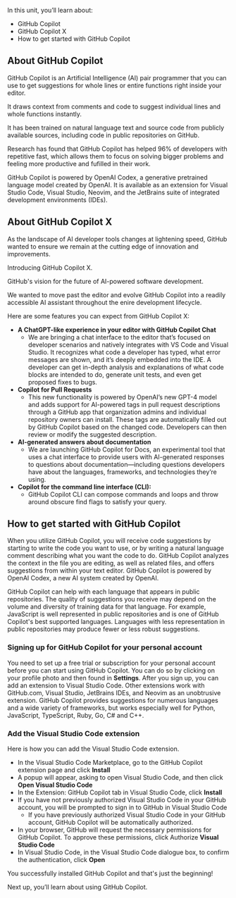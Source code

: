 In this unit, you’ll learn about:
- GitHub Copilot
- GitHub Copilot X 
- How to get started with GitHub Copilot 

## About GitHub Copilot

GitHub Copilot is an Artificial Intelligence (AI) pair programmer that you can use to get suggestions for whole lines or entire functions right inside your editor.

It draws context from comments and code to suggest individual lines and whole functions instantly. 

It has been trained on natural language text and source code from publicly available sources, including code in public repositories on GitHub.

Research has found that GitHub Copilot has helped 96% of developers with repetitive fast, which allows them to focus on solving bigger problems and feeling more productive and fufilled in their work. 

GitHub Copilot is powered by OpenAI Codex, a generative pretrained language model created by OpenAI. It is available as an extension for Visual Studio Code, Visual Studio, Neovim, and the JetBrains suite of integrated development environments (IDEs).

## About GitHub Copilot X

As the landscape of AI developer tools changes at lightening speed, GitHub wanted to ensure we remain at the cutting edge of innovation and improvements.

Introducing GitHub Copilot X. 

GitHub's vision for the future of AI-powered software development.

We wanted to move past the editor and evolve GitHub Copilot into a readily accessible AI assistant throughout the enire development lifecycle.

Here are some features you can expect from GitHub Copilot X:
- **A ChatGPT-like experience in your editor with GitHub Copilot Chat**
   - We are bringing a chat interface to the editor that’s focused on developer scenarios and natively integrates with VS Code and Visual Studio. It recognizes what code a developer has typed, what error messages are shown, and it’s deeply embedded into the IDE. A developer can get in-depth analysis and explanations of what code blocks are intended to do, generate unit tests, and even get proposed fixes to bugs.
- **Copilot for Pull Requests**
   - This new functionality is powered by OpenAI’s new GPT-4 model and adds support for AI-powered tags in pull request descriptions through a GitHub app that organization admins and individual repository owners can install. These tags are automatically filled out by GitHub Copilot based on the changed code. Developers can then review or modify the suggested description.
- **AI-generated answers about documentation**
   - We are launching GitHub Copilot for Docs, an experimental tool that uses a chat interface to provide users with AI-generated responses to questions about documentation—including questions developers have about the languages, frameworks, and technologies they’re using.
- **Copilot for the command line interface (CLI):**
   - GitHub Copilot CLI can compose commands and loops and throw around obscure find flags to satisfy your query. 


## How to get started with GitHub Copilot

When you utilize GitHub Copilot, you will receive code suggestions by starting to write the code you want to use, or by writing a natural language comment describing what you want the code to do. GitHub Copilot analyzes the context in the file you are editing, as well as related files, and offers suggestions from within your text editor. GitHub Copilot is powered by OpenAI Codex, a new AI system created by OpenAI.

GitHub Copilot can help with each language that appears in public repositories. The quality of suggestions you receive may depend on the volume and diversity of training data for that language. For example, JavaScript is well represented in public repositories and is one of GitHub Copilot's best supported languages. Languages with less representation in public repositories may produce fewer or less robust suggestions.

### Signing up for GitHub Copilot for your personal account

You need to set up a free trial or subscription for your personal account before you can start using GitHub Copilot. You can do so by clicking on your profile photo and then found in **Settings**. After you sign up, you can add an extension to Visual Studio Code. Other extensions work with GitHub.com, Visual Studio, JetBrains IDEs, and Neovim as an unobtrusive extension. GitHub Copilot provides suggestions for numerous languages and a wide variety of frameworks, but works especially well for Python, JavaScript, TypeScript, Ruby, Go, C# and C++.

### Add the Visual Studio Code extension

Here is how you can add the Visual Studio Code extension.

- In the Visual Studio Code Marketplace, go to the GitHub Copilot extension page and click **Install**
- A popup will appear, asking to open Visual Studio Code, and then click **Open Visual Studio Code**
- In the Extension: GitHub Copilot tab in Visual Studio Code, click **Install**
- If you have not previously authorized Visual Studio Code in your GitHub account, you will be prompted to sign in to GitHub in Visual Studio Code
  - If you have previously authorized Visual Studio Code in your GitHub account, GitHub Copilot will be automatically authorized.
- In your browser, GitHub will request the necessary permissions for GitHub Copilot. To approve these permissions, click Authorize **Visual Studio Code**
- In Visual Studio Code, in the Visual Studio Code dialogue box, to confirm the authentication, click **Open**

You successfully installed GitHub Copilot and that's just the beginning!

Next up, you’ll learn about using GitHub Copilot.

<!-- Do **not** include any other content like learning objectives, prerequisites, unit summary, "next unit" lead-in, or references. -->
